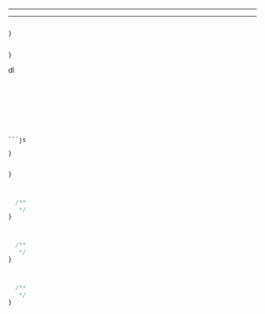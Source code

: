 ________________________________________________________________________________
________________________________________________________________________________















```js

}

```








```js

}

```





  dl

```








```js

}

```






```js

}

```






```js


  /**
   */
}

```



```js


  /**
   */
}

```



```js


  /**
   */
}

```











